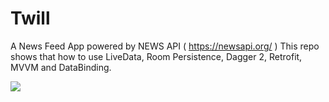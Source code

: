 # Twill
A News Feed App  powered by NEWS API (  https://newsapi.org/ ) This repo shows that how to use LiveData, Room Persistence, Dagger 2, Retrofit, MVVM and DataBinding.

![](https://github.com/anil-gudigar/Twill/blob/master/ezgif.com-video-to-gif.gif)

